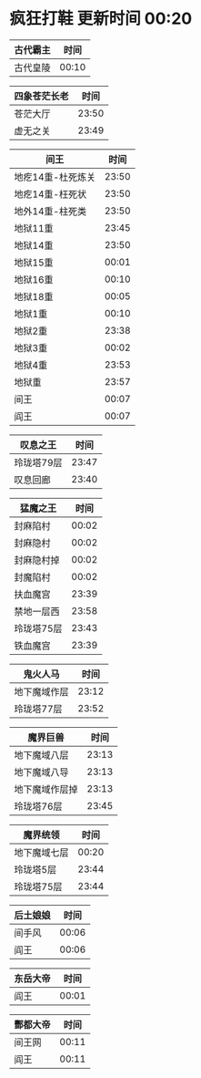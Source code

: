 # 疯狂打鞋 更新时间 00:20

| 古代霸主   | 时间    |
|--------|-------|
| 古代皇陵 | 00:10 |

| 四象苍茫长老   | 时间    |
|--------|-------|
| 苍茫大厅 | 23:50 |
| 虚无之关 | 23:49 |

| 间王   | 时间    |
|--------|-------|
| 地疙14重-杜死炼关 | 23:50 |
| 地疙14重-枉死状 | 23:50 |
| 地外14重-柱死类 | 23:50 |
| 地狱11重 | 23:45 |
| 地狱14重 | 23:50 |
| 地狱15重 | 00:01 |
| 地狱16重 | 00:10 |
| 地狱18重 | 00:05 |
| 地狱1重 | 00:10 |
| 地狱2重 | 23:38 |
| 地狱3重 | 00:02 |
| 地狱4重 | 23:53 |
| 地狱重 | 23:57 |
| 间王 | 00:07 |
| 阎王 | 00:07 |

| 叹息之王   | 时间    |
|--------|-------|
| 玲珑塔79层 | 23:47 |
| 叹息回廊 | 23:40 |

| 猛魔之王   | 时间    |
|--------|-------|
| 封麻陷村 | 00:02 |
| 封麻隐村 | 00:02 |
| 封麻隐村掉 | 00:02 |
| 封魔陷村 | 00:02 |
| 扶血魔宫 | 23:39 |
| 禁地一层西 | 23:58 |
| 玲珑塔75层 | 23:43 |
| 铁血魔宫 | 23:39 |

| 鬼火人马   | 时间    |
|--------|-------|
| 地下魔域作层 | 23:12 |
| 玲珑塔77层 | 23:52 |

| 魔界巨兽   | 时间    |
|--------|-------|
| 地下魔域八层 | 23:13 |
| 地下魔域八导 | 23:13 |
| 地下魔域作层掉 | 23:13 |
| 玲珑塔76层 | 23:45 |

| 魔界统领   | 时间    |
|--------|-------|
| 地下魔域七层 | 00:20 |
| 玲珑塔5层 | 23:44 |
| 玲珑塔75层 | 23:44 |

| 后土娘娘   | 时间    |
|--------|-------|
| 间手风 | 00:06 |
| 阎王 | 00:06 |

| 东岳大帝   | 时间    |
|--------|-------|
| 阎王 | 00:01 |

| 酆都大帝   | 时间    |
|--------|-------|
| 间王网 | 00:11 |
| 阎王 | 00:11 |